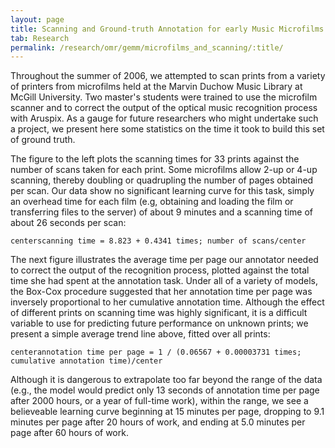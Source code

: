 ```yaml
---
layout: page
title: Scanning and Ground-truth Annotation for early Music Microfilms
tab: Research
permalink: /research/omr/gemm/microfilms_and_scanning/:title/
---
```


Throughout the summer of 2006, we attempted to scan prints from a variety of printers from microfilms held at the Marvin Duchow Music Library at McGill University. Two master's students were trained to use the microfilm scanner and to correct the output of the optical music recognition process with Aruspix. As a gauge for future researchers who might undertake such a project, we present here some statistics on the time it took to build this set of ground truth.

The figure to the left plots the scanning times for 33 prints against the number of scans taken for each print. Some microfilms allow 2-up or 4-up scanning, thereby doubling or quadrupling the number of pages obtained per scan. Our data show no significant learning curve for this task, simply an overhead time for each film (e.g, obtaining and loading the film or transferring files to the server) of about 9 minutes and a scanning time of about 26 seconds per scan:

```
centerscanning time = 8.823 + 0.4341 times; number of scans/center
```

The next figure illustrates the average time per page our annotator needed to correct the output of the recognition process, plotted against the total time she had spent at the annotation task. Under all of a variety of models, the Box-Cox procedure suggested that her annotation time per page was inversely proportional to her cumulative annotation time. Although the effect of different prints on scanning time was highly significant, it is a difficult variable to use for predicting future performance on unknown prints; we present a simple average trend line above, fitted over all prints:

```
centerannotation time per page = 1 / (0.06567 + 0.00003731 times; cumulative annotation time)/center
```

Although it is dangerous to extrapolate too far beyond the range of the data (e.g., the model would predict only 13 seconds of annotation time per page after 2000 hours, or a year of full-time work), within the range, we see a believeable learning curve beginning at 15 minutes per page, dropping to 9.1 minutes per page after 20 hours of work, and ending at 5.0 minutes per page after 60 hours of work.

